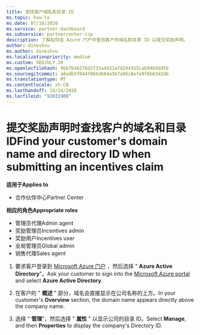 ```yaml
---
title: 查找客户域名和目录 ID
ms.topic: how-to
ms.date: 07/10/2020
ms.service: partner-dashboard
ms.subservice: partnercenter-csp
description: 了解如何在 Azure 门户中查找客户的域名和目录 ID 以提交奖励声明。
author: dineshvu
ms.author: dineshvu
ms.localizationpriority: medium
ms.custom: SEOJULY.20
ms.openlocfilehash: 9bbfb4b278d2f33a4d31afd244355cab94bddd56
ms.sourcegitcommit: a8adb5f044f06bd684a5b7a06c8efe9f8b03d2db
ms.translationtype: MT
ms.contentlocale: zh-CN
ms.lasthandoff: 10/14/2020
ms.locfileid: "92031900"
---
```

# <a name="find-your-customers-domain-name-and-directory-id-when-submitting-an-incentives-claim"></a><span data-ttu-id="7fe51-103">提交奖励声明时查找客户的域名和目录 ID</span><span class="sxs-lookup"><span data-stu-id="7fe51-103">Find your customer's domain name and directory ID when submitting an incentives claim</span></span>

<span data-ttu-id="7fe51-104">**适用于**</span><span class="sxs-lookup"><span data-stu-id="7fe51-104">**Applies to**</span></span>

- <span data-ttu-id="7fe51-105">合作伙伴中心</span><span class="sxs-lookup"><span data-stu-id="7fe51-105">Partner Center</span></span>

<span data-ttu-id="7fe51-106">**相应的角色**</span><span class="sxs-lookup"><span data-stu-id="7fe51-106">**Appropriate roles**</span></span>

- <span data-ttu-id="7fe51-107">管理员代理</span><span class="sxs-lookup"><span data-stu-id="7fe51-107">Admin agent</span></span>
- <span data-ttu-id="7fe51-108">奖励管理员</span><span class="sxs-lookup"><span data-stu-id="7fe51-108">Incentives admin</span></span>
- <span data-ttu-id="7fe51-109">奖励用户</span><span class="sxs-lookup"><span data-stu-id="7fe51-109">Incentives user</span></span>
- <span data-ttu-id="7fe51-110">全局管理员</span><span class="sxs-lookup"><span data-stu-id="7fe51-110">Global admin</span></span>
- <span data-ttu-id="7fe51-111">销售代理</span><span class="sxs-lookup"><span data-stu-id="7fe51-111">Sales agent</span></span>

1. <span data-ttu-id="7fe51-112">要求客户登录到 [Microsoft Azure 门户](https://portal.azure.com/#home) ，然后选择 " **Azure Active Directory**"。</span><span class="sxs-lookup"><span data-stu-id="7fe51-112">Ask your customer to sign into the [Microsoft Azure portal](https://portal.azure.com/#home) and select **Azure Active Directory**.</span></span>

2. <span data-ttu-id="7fe51-113">在客户的 " **概述** " 部分，域名会直接显示在公司名称的上方。</span><span class="sxs-lookup"><span data-stu-id="7fe51-113">In your customer's **Overview** section, the domain name appears directly above the company name.</span></span>  

3. <span data-ttu-id="7fe51-114">选择 " **管理**"，然后选择 " **属性** " 以显示公司的目录 ID。</span><span class="sxs-lookup"><span data-stu-id="7fe51-114">Select **Manage**, and then **Properties** to display the company's Directory ID.</span></span>
